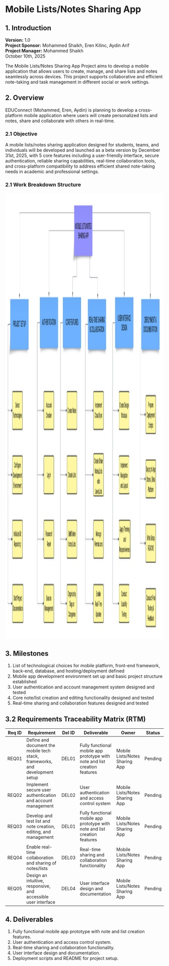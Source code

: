 # Mobile Lists/Notes Sharing App

## 1. Introduction
**Version:** 1.0 <br>
**Project Sponsor:** Mohammed Shaikh, Eren Kilinc, Aydin Arif <br>
**Project Manager:** Mohammed Shaikh <br>
October 10th, 2025

The Mobile Lists/Notes Sharing App Project aims to develop a mobile application that allows users to create, manage, and share lists and notes seamlessly across devices. This project supports collaborative and efficient note-taking and task management in different social or work settings. 

## 2. Overview
EDUConnect (Mohammed, Eren, Aydin) is planning to develop a cross-platform mobile application where users will create personalized lists and notes, share and collaborate with others in real-time. 

### 2.1 Objective
A mobile lists/notes sharing application designed for students, teams, and individuals will be developed and launched as a beta version by December 31st, 2025, with 5 core features including a user-friendly interface, secure authentication, reliable sharing capabilities, real-time collaboration tools, and cross-platform compatibility to address efficient shared note-taking needs in academic and professional settings.

### 2.1 Work Breakdown Structure
<img src="assets/WBS.png" alt="Work Breakdown Structure" width="2529" height="1415">

## 3. Milestones 
1. List of technological choices for mobile platform, front-end framework, back-end, database, and hosting/deployment defined 
2. Mobile app development environment set up and basic project structure established
3. User authentication and account management system designed and tested
4. Core note/list creation and editing functionality designed and tested
5. Real-time sharing and collaboration features designed and tested

## 3.2 Requirements Traceability Matrix (RTM)
| Req ID | Requirement                                                                 | Del ID | Deliverable                                                     | Owner                        | Status  |
|---------|------------------------------------------------------------------------------|--------|------------------------------------------------------------------|-------------------------------|----------|
| REQ01  | Define and document the mobile tech stack, frameworks, and development setup | DEL01  | Fully functional mobile app prototype with note and list creation features | Mobile Lists/Notes Sharing App | Pending |
| REQ02  | Implement secure user authentication and account management                  | DEL02  | User authentication and access control system                   | Mobile Lists/Notes Sharing App | Pending |
| REQ03  | Develop and test list and note creation, editing, and management             | DEL01  | Fully functional mobile app prototype with note and list creation features | Mobile Lists/Notes Sharing App | Pending |
| REQ04  | Enable real-time collaboration and sharing of notes/lists                    | DEL03  | Real-time sharing and collaboration functionality               | Mobile Lists/Notes Sharing App | Pending |
| REQ05  | Design an intuitive, responsive, and accessible user interface               | DEL04  | User interface design and documentation                         | Mobile Lists/Notes Sharing App | Pending |

## 4. Deliverables
1. Fully functional mobile app prototype with note and list creation features.
2. User authentication and access control system.
3. Real-time sharing and collaboration functionality.
4. User interface design and documentation.
5. Deployment scripts and README for project setup.